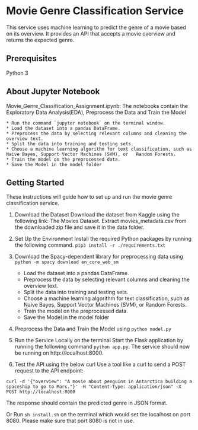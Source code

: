 # Movie Genre Classification Service

This service uses machine learning to predict the genre of a movie based on its overview. It provides an API that accepts a movie overview and returns the expected genre.

## Prerequisites

Python 3

## About Jupyter Notebook

Movie_Genre_Classification_Assignment.ipynb: The notebooks contain the Exploratory Data Analysis(EDA), Preprocess the Data and Train the Model 

    * Run the command `jupyter notebook` on the terminal window.
    * Load the dataset into a pandas DataFrame.
    * Preprocess the data by selecting relevant columns and cleaning the overview text.
    * Split the data into training and testing sets.
    * Choose a machine learning algorithm for text classification, such as Naive Bayes, Support Vector Machines (SVM), or   Random Forests.
    * Train the model on the preprocessed data.
    * Save the Model in the model folder

## Getting Started
These instructions will guide how to set up and run the movie genre classification service.

1. Download the Dataset
Download the dataset from Kaggle using the following link: The Movies Dataset. Extract movies_metadata.csv from the downloaded zip file and save it in the data folder.

2. Set Up the Environment
Install the required Python packages by running the following command.
`pip3 install -r ./requirements.txt`

3. Download the Spacy-dependent library for preprocessing data using
`python -m spacy download en_core_web_sm`
    * Load the dataset into a pandas DataFrame.
    * Preprocess the data by selecting relevant columns and cleaning the overview text.
    * Split the data into training and testing sets.
    * Choose a machine learning algorithm for text classification, such as Naive Bayes, Support Vector Machines (SVM), or   Random Forests.
    * Train the model on the preprocessed data.
    * Save the Model in the model folder
   
4. Preprocess the Data and Train the Model using `python model.py`

5. Run the Service Locally  on the terminal
Start the Flask application by running the following command `python app.py`:
The service should now be running on http://localhost:8000.

6. Test the API using the below curl 
Use a tool like a curl to send a POST request to the API endpoint:

```curl -d '{"overview": "A movie about penguins in Antarctica building a spaceship to go to Mars."}' -H "Content-Type: application/json" -X POST http://localhost:8000```

The response should contain the predicted genre in JSON format.

Or Run `sh install.sh` on the terminal which would set the localhost on port 8080. 
   Please make sure that port 8080 is not in use.
